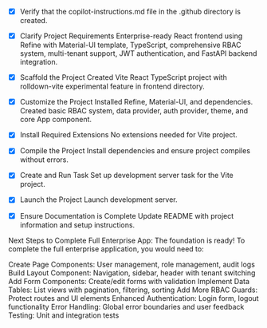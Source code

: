<!-- Use this file to provide workspace-specific custom instructions to Copilot. For more details, visit https://code.visualstudio.com/docs/copilot/copilot-customization#_use-a-githubcopilotinstructionsmd-file -->
- [x] Verify that the copilot-instructions.md file in the .github directory is created.

- [x] Clarify Project Requirements
	Enterprise-ready React frontend using Refine with Material-UI template, TypeScript, comprehensive RBAC system, multi-tenant support, JWT authentication, and FastAPI backend integration.

- [x] Scaffold the Project
	Created Vite React TypeScript project with rolldown-vite experimental feature in frontend directory.

- [x] Customize the Project
	Installed Refine, Material-UI, and dependencies. Created basic RBAC system, data provider, auth provider, theme, and core App component.

- [x] Install Required Extensions
	No extensions needed for Vite project.

- [x] Compile the Project
	Install dependencies and ensure project compiles without errors.

- [x] Create and Run Task
	Set up development server task for the Vite project.

- [x] Launch the Project
	Launch development server.

- [x] Ensure Documentation is Complete
	Update README with project information and setup instructions.

Next Steps to Complete Full Enterprise App:
The foundation is ready! To complete the full enterprise application, you would need to:

Create Page Components: User management, role management, audit logs
Build Layout Component: Navigation, sidebar, header with tenant switching
Add Form Components: Create/edit forms with validation
Implement Data Tables: List views with pagination, filtering, sorting
Add More RBAC Guards: Protect routes and UI elements
Enhanced Authentication: Login form, logout functionality
Error Handling: Global error boundaries and user feedback
Testing: Unit and integration tests
